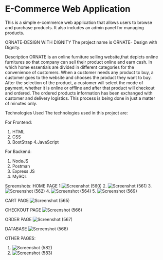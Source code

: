 # E-Commerce Web Application

This is a simple e-commerce web application that allows users to browse and purchase products. It also includes an admin panel for managing products.

ORNATE-DESIGN WITH DIGNITY
The project name is ORNATE- Design with Dignity.

Description
ORNATE is an online furniture selling website,that depicts online furnitures so that company can sell their product online and earn cash. In which home essentials are divided in different categories for the convenience of customers.
When a customer needs any product to buy, a customer goes to the website and chooses the product they want to buy.
After the selection of the product, a customer will select the mode of payment, whether it is online or offline and after that product will checkout and ordered.
The ordered products information has been exchanged with customer and delivery logistics. 
This process is being done in just a matter of minutes only.

Technologies Used
The technologies used in this project are:

For Frontend:
1. HTML
2. CSS
3. BootStrap
4.JavaScript

For Backend:
1. NodeJS
2. Postman
3. Express JS
4. MySQL


Screenshots:
HOME PAGE
1.![Screenshot (560)](https://user-images.githubusercontent.com/91535940/225217627-4d54f923-2234-43e4-88aa-0951669422f3.png)
2. ![Screenshot (561)](https://user-images.githubusercontent.com/91535940/225217744-f2457a7e-21ce-4b6c-a875-6c200389009f.png)
3. ![Screenshot (562)](https://user-images.githubusercontent.com/91535940/225217768-92629c63-212d-4405-bef2-15eac736a2fe.png)
4. ![Screenshot (564)](https://user-images.githubusercontent.com/91535940/225217796-bdffa94a-11fb-4a46-a140-2bd85d205679.png)
5. ![Screenshot (569)](https://user-images.githubusercontent.com/91535940/225218236-841ea72c-da8f-4073-ab3c-4dab71c0d870.png)

CART PAGE
![Screenshot (565)](https://user-images.githubusercontent.com/91535940/225217908-6385c623-c9a6-4919-9faf-09b59f42f92f.png)

CHECKOUT PAGE
![Screenshot (566)](https://user-images.githubusercontent.com/91535940/225218049-7a3ebe80-492e-42cf-a719-c50d824b68a4.png)

ORDER PAGE
![Screenshot (567)](https://user-images.githubusercontent.com/91535940/225218086-96b0d988-e88a-4f3d-baff-f44c02d434fb.png)

DATABASE
![Screenshot (568)](https://user-images.githubusercontent.com/91535940/225218197-028be0a2-1622-490b-9581-30312c216c52.png)

OTHER PAGES:
1. ![Screenshot (582)](https://user-images.githubusercontent.com/91535940/225218555-bc4f4eec-fe3e-4734-a562-931c1ebf58e4.png)
2. ![Screenshot (583)](https://user-images.githubusercontent.com/91535940/225218588-4fe1c650-7fce-445a-981a-62407027ea84.png)


